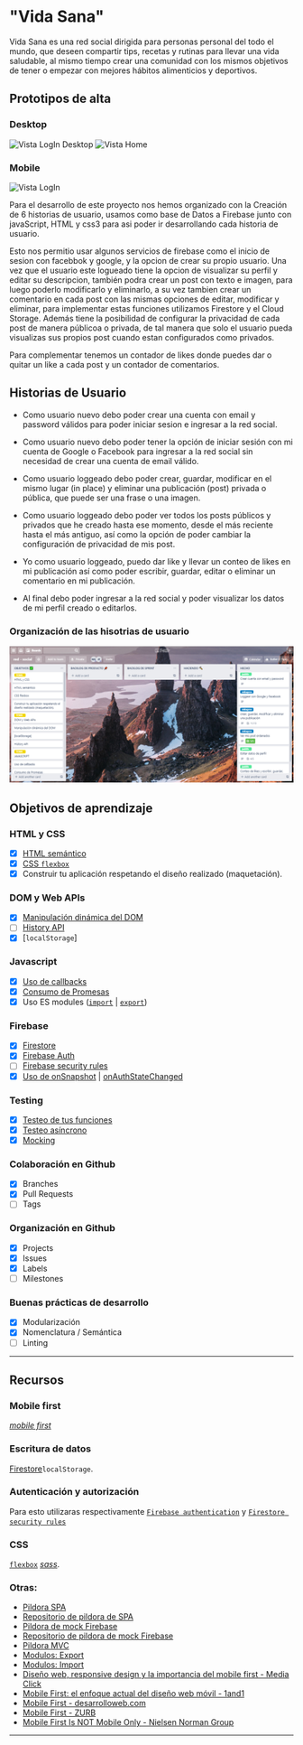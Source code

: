 # "Vida Sana"

Vida Sana es una red social dirigida para personas personal del todo el mundo, que deseen compartir tips, recetas y rutinas para llevar una vida saludable, al mismo tiempo crear una comunidad con los mismos objetivos de tener o empezar con mejores hábitos alimenticios y deportivos. 

## Prototipos de alta 

### Desktop

![Vista LogIn Desktop](img/3.jpg)
![Vista Home](img/2.jpg)

### Mobile

![Vista LogIn](img/1.jpg)

Para el desarrollo de este proyecto nos hemos organizado con la Creación de 6 historias de usuario, usamos como base de Datos a Firebase junto con javaScript, HTML y css3 para asi poder ir desarrollando cada historia de usuario.

Esto nos permitio usar algunos servicios de firebase como el inicio de sesion con facebbok y google, y la opcion de crear su propio usuario. 
Una vez que el usuario este logueado tiene la opcion de visualizar su perfil y editar su descripcion, también podra crear un post con texto e imagen, para luego poderlo modificarlo y eliminarlo, a su vez tambien crear un comentario en cada post con las mismas opciones de editar, modificar y eliminar, para implementar estas funciones utilizamos Firestore y el Cloud Storage.
Además tiene la posibilidad de configurar la privacidad de cada post de manera públicoa o privada, de tal manera que solo el usuario pueda visualizas sus propios post cuando estan configurados como privados. 

Para complementar tenemos un contador de likes donde puedes dar o quitar un like a cada post y un contador de comentarios.

## Historias de Usuario

* Como usuario nuevo debo poder crear una cuenta con email y password válidos para poder iniciar sesion e ingresar a la red social.

* Como usuario nuevo debo poder tener la opción de iniciar sesión con mi cuenta de Google o Facebook para ingresar a la red social sin necesidad de crear una cuenta de email válido.

* Como usuario loggeado debo poder crear, guardar, modificar en el mismo lugar (in place) y eliminar una publicación (post) privada o pública, que puede ser una frase o una imagen.

* Como usuario loggeado debo poder ver todos los posts públicos y privados que he creado hasta ese momento, desde el más reciente hasta el más antiguo, así como la opción de poder cambiar la configuración de privacidad de mis post.

* Yo como usuario loggeado, puedo dar like y llevar un conteo de likes en mi publicación así como poder escribir, guardar, editar o eliminar un comentario en mi publicación.

* Al final debo poder ingresar a la red social y poder visualizar los datos de mi perfil creado o editarlos.

### Organización de las hisotrias de usuario

![Trello](img/trello.png)

## Objetivos de aprendizaje

### HTML y CSS

* [X] [HTML semántico](https://developer.mozilla.org/en-US/docs/Glossary/Semantics#Semantics_in_HTML)
* [X] [CSS `flexbox`](https://css-tricks.com/snippets/css/a-guide-to-flexbox/)
* [X] Construir tu aplicación respetando el diseño realizado (maquetación).

### DOM y Web APIs

* [X] [Manipulación dinámica del DOM](https://developer.mozilla.org/es/docs/Referencia_DOM_de_Gecko/Introducci%C3%B3n)
* [ ] [History API](https://developer.mozilla.org/es/docs/DOM/Manipulando_el_historial_del_navegador)
* [X] [`localStorage`]

### Javascript

* [X] [Uso de callbacks](https://developer.mozilla.org/es/docs/Glossary/Callback_function)
* [X] [Consumo de Promesas](https://scotch.io/tutorials/javascript-promises-for-dummies#toc-consuming-promises)
* [X] Uso ES modules
([`import`](https://developer.mozilla.org/en-US/docs/Web/JavaScript/Reference/Statements/import)
| [`export`](https://developer.mozilla.org/en-US/docs/Web/JavaScript/Reference/Statements/export))

### Firebase

* [X] [Firestore](https://firebase.google.com/docs/firestore)
* [X] [Firebase Auth](https://firebase.google.com/docs/auth/web/start)
* [ ] [Firebase security rules](https://firebase.google.com/docs/rules)
* [X] [Uso de onSnapshot](https://firebase.google.com/docs/firestore/query-data/listen)
| [onAuthStateChanged](https://firebase.google.com/docs/auth/web/start#set_an_authentication_state_observer_and_get_user_data)

### Testing

* [X] [Testeo de tus funciones](https://jestjs.io/docs/es-ES/getting-started)
* [X] [Testeo asíncrono](https://jestjs.io/docs/es-ES/asynchronous)
* [X] [Mocking](https://jestjs.io/docs/es-ES/manual-mocks)

### Colaboración en Github

* [X] Branches
* [X] Pull Requests
* [ ] Tags

### Organización en Github

* [X] Projects
* [X] Issues
* [X] Labels
* [ ] Milestones

### Buenas prácticas de desarrollo

* [X] Modularización
* [X] Nomenclatura / Semántica
* [ ] Linting

***

## Recursos

### Mobile first 
[_mobile first_](https://www.mediaclick.es/blog/diseno-web-responsive-design-y-la-importancia-del-mobile-first/)

### Escritura de datos
[Firestore](https://firebase.google.com/docs/firestore)`localStorage`.

### Autenticación y autorización
Para esto utilizaras respectivamente
[`Firebase authentication`](https://firebase.google.com/docs/auth/) y
[`Firestore security rules`](https://firebase.google.com/docs/firestore/security/get-started)

### CSS
[`flexbox`](https://css-tricks.com/snippets/css/a-guide-to-flexbox/)
[*sass*](https://sass-lang.com/).

### Otras:

* [Pildora SPA](https://www.loom.com/share/fa63a8ad0e9a43428222c15b6f6613d3)
* [Repositorio de pildora de SPA](https://github.com/betsyvies/bootcamp-spa)
* [Pildora de mock Firebase](https://www.youtube.com/watch?v=06myVn41OTY&t=1s)
* [Repositorio de pildora de mock Firebase](https://github.com/Danielalab/2018-2-Testing)
* [Pildora MVC](https://github.com/merunga/todomvc-vanillajs)
* [Modulos: Export](https://developer.mozilla.org/es/docs/Web/JavaScript/Referencia/Sentencias/export)
* [Modulos: Import](https://developer.mozilla.org/es/docs/Web/JavaScript/Referencia/Sentencias/import)
* [Diseño web, responsive design y la importancia del mobile first - Media Click](https://www.mediaclick.es/blog/diseno-web-responsive-design-y-la-importancia-del-mobile-first/)
* [Mobile First: el enfoque actual del diseño web móvil - 1and1](https://www.1and1.es/digitalguide/paginas-web/diseno-web/mobile-first-la-nueva-tendencia-del-diseno-web/)
* [Mobile First - desarrolloweb.com](https://desarrolloweb.com/articulos/mobile-first-responsive.html)
* [Mobile First - ZURB](https://zurb.com/word/mobile-first)
* [Mobile First Is NOT Mobile Only - Nielsen Norman Group](https://www.nngroup.com/articles/mobile-first-not-mobile-only/)

***
